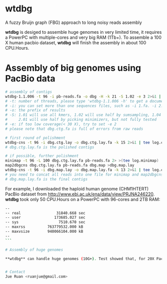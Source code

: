 # wtdbg

A fuzzy Bruijn graph (FBG) approach to long noisy reads assembly

**wtdbg** is desiged to assemble huge genomes in very limited time, it requires a PowerPC with multiple-cores and very big RAM (1Tb+).
To assemble a 100 X human pacbio dataset, **wtdbg** will finish the assembly in about 100 CPU.Hours.

# Assembly of big genomes using PacBio data

```sh
# assembly of contigs
wtdbg-1.1.006 -t 96 -i pb-reads.fa -o dbg -H -k 21 -S 1.02 -e 3 2>&1 | tee log.wtdbg
# -t: number of threads, please type 'wtdbg-1.1.006 -h' to get a document
# -i: you can set more than one sequences files, such as -i 1.fa. -i 2.fq -i 3.fa.gz -i 4.fq.gz
# -o: the prefix of results
# -S: 1.01 will use all kmers, 1.02 will use half by sumsampling, 1.04 will use 1/4, and so on
#     2.01 will use half by picking minimizers, but not fully tested
# -e: if too low coverage(< 30 X), try to set -e 2
# please note that dbg.ctg.fa is full of errors from raw reads

# first round of polishment
wtdbg-cns -t 96 -i dbg.ctg.lay -o dbg.ctg.lay.fa -k 15 2>&1 | tee log.cns.1
# dbg.ctg.lay.fa is the polished contigs

# if possible, further polishment
minimap -t 96 -L 100 dbg.ctg.lay.fa pb-reads.fa 2> >(tee log.minimap) | best_minimap_hit.pl | awk '{print $6"\t"$8"\t"$9"\t"$1"\t"$5"\t"$3"\t"$4}' >dbg.map
map2dbgcns dbg.ctg.lay.fa pb-reads.fa dbg.map >dbg.map.lay
wtdbg-cns -t 96 -i dbg.map.lay -o dbg.map.lay.fa -k 13 2>&1 | tee log.cns.2
# you need to concat all reads into one file for minimap and map2dbgcns
# dbg.map.lay.fa is the final contigs

```
For example, I downloaded the haploid human genome (CHM1HTERT) PacBio dataset from http://www.ebi.ac.uk/ena/data/view/PRJNA246220.
**wtdbg** took only 50 CPU.Hours on a PowerPC with 96-cores and 2TB RAM:
````sh
--
-- real                31840.668 sec
-- user               173685.027 sec
-- sys                  7510.670 sec
-- maxrss          763779532.000 kB
-- maxvsize        940066104.000 kB
--
```

# Assembly of huge genomes

**wtdbg** can handle huge genomes (10G+). Test showed that, for 20X PacBio data of a plant genome of 10G bp, contigs can be assembled within one day.


# Contact
Jue Ruan <ruanjue@gmail.com>
